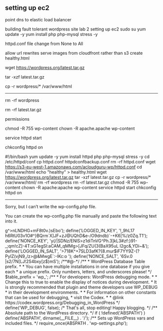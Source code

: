 setting up ec2 
------------------------------

point dns to elastic load balancer 

building fault tolerant wordpress site lab 2 setting up ec2 
sudo su 
yum update -y 
yum install php php-mysql stress -y

httpd.conf file 
change from None to All

allow url rewrites 
serve images from cloudfront rather than s3
create healthy.html 

wget https://wordpress.org/latest.tar.gz

tar -xzf latest.tar.gz

cp -r wordpress/* /var/www/html  

***

rm -rf wordpress

rm -rf latest.tar.gz

permissions 

chmod -R 755 wp-content 
chown -R apache.apache wp-content

service httpd start 

chkconfig httpd on

#!/bin/bash
yum update -y
yum install httpd php php-mysql stress -y
cd /etc/httpd/conf
cp httpd.conf httpdconfbackup.conf
rm -rf httpd.conf
wget https://s3-eu-west-1.amazonaws.com/acloudguru-wp/httpd.conf
cd /var/www/html
echo "healthy" > healthy.html
wget https://wordpress.org/latest.tar.gz
tar -xzf latest.tar.gz
cp -r wordpress/* /var/www/html/
rm -rf wordpress
rm -rf latest.tar.gz
chmod -R 755 wp-content
chown -R apache:apache wp-content
service httpd start
chkconfig httpd on
****

Sorry, but I can’t write the wp-config.php file.

You can create the wp-config.php file manually and paste the following text into it.

<?php
/**
 * The base configuration for WordPress
 *
 * The wp-config.php creation script uses this file during the
 * installation. You don't have to use the web site, you can
 * copy this file to "wp-config.php" and fill in the values.
 *
 * This file contains the following configurations:
 *
 * * MySQL settings
 * * Secret keys
 * * Database table prefix
 * * ABSPATH
 *
 * @link https://codex.wordpress.org/Editing_wp-config.php
 *
 * @package WordPress
 */

// ** MySQL settings - You can get this info from your web host ** //
/** The name of the database for WordPress */
define('DB_NAME', 'acloudguru');

/** MySQL database username */
define('DB_USER', 'acloudguru');

/** MySQL database password */
define('DB_PASSWORD', 'acloudguru');

/** MySQL hostname */
define('DB_HOST', 'acloudguru.ctovgnsasx1o.us-east-1.rds.amazonaws.com');

/** Database Charset to use in creating database tables. */
define('DB_CHARSET', 'utf8mb4');

/** The Database Collate type. Don't change this if in doubt. */
define('DB_COLLATE', '');

/**#@+
 * Authentication Unique Keys and Salts.
 *
 * Change these to different unique phrases!
 * You can generate these using the {@link https://api.wordpress.org/secret-key/1.1/salt/ WordPress.org secret-key service}
 * You can change these at any point in time to invalidate all existing cookies. This will force all users to have to log in again.
 *
 * @since 2.6.0
 */
define('AUTH_KEY',         '=NjoDHU]67b*Mo%/$ksA|;a~1TFV@E8QP~<Q7mAh~gh#tqo/0Is#mB-9CfUqKO_X');
define('SECURE_AUTH_KEY',  's fVkObFkT3[4AS``6ZCDM%_mf|PE5_Df&cH zetw>g^>nLNDHG+mF8t0v.)sEbo');
define('LOGGED_IN_KEY',    '!_9hL17 h6RtU03v1O#^}BQrm`X]JF+zJ@UQhD&e-/O9dndb)`-+K6|%/z0Zq.T1');
define('NONCE_KEY',        'y(/|SDNz/ENlS>z1diTnVG^Ph.3]kL3#zf:}91<F@.G&r$ctpuek(@rqtb9QkNZx');
define('AUTH_SALT',        'A&Vh?)]M5:++dFXs<LSQw]`c;H&jsdW#6ij8}u~m&<2#Y-9XWpzZK@;N%q@pyXZf');
define('SECURE_AUTH_SALT', 'U >-_;qm!cZ]-4T:xG1egSI:aCAM_qMMg>[JFq/ZU(3{BaX95uL  I2gc&,YDi~&');
define('LOGGED_IN_SALT',   '>718K<t>^+7SLD3afK?{8.mur$iF7YY9Z-{?PyIZ(vjN9_/z>@&MwgE`:-IKc:o ');
define('NONCE_SALT',       '6Sv.0 |s2/7N<h1d,.cV3!8`8f lmV$PfSZ1iYVHJ|%WC}$>[LJ!2S4bxy[z$)mS');

/**#@-*/

/**
 * WordPress Database Table prefix.
 *
 * You can have multiple installations in one database if you give each
 * a unique prefix. Only numbers, letters, and underscores please!
 */
$table_prefix  = 'wp_';

/**
 * For developers: WordPress debugging mode.
 *
 * Change this to true to enable the display of notices during development.
 * It is strongly recommended that plugin and theme developers use WP_DEBUG
 * in their development environments.
 *
 * For information on other constants that can be used for debugging,
 * visit the Codex.
 *
 * @link https://codex.wordpress.org/Debugging_in_WordPress
 */
define('WP_DEBUG', false);

/* That's all, stop editing! Happy blogging. */

/** Absolute path to the WordPress directory. */
if ( !defined('ABSPATH') )
    define('ABSPATH', dirname(__FILE__) . '/');

/** Sets up WordPress vars and included files. */
require_once(ABSPATH . 'wp-settings.php');



